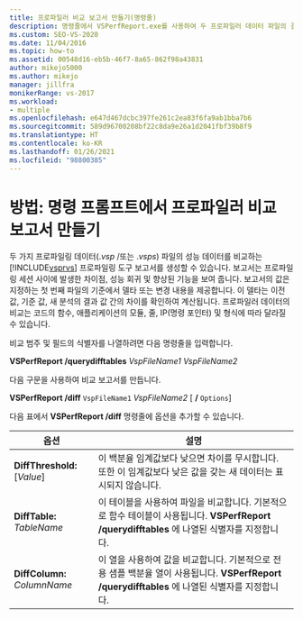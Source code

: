 ```yaml
---
title: 프로파일러 비교 보고서 만들기(명령줄)
description: 명령줄에서 VSPerfReport.exe를 사용하여 두 프로파일러 데이터 파일의 결과를 비교합니다. 비교는 프로파일링 세션 간 차이점을 보여 줍니다.
ms.custom: SEO-VS-2020
ms.date: 11/04/2016
ms.topic: how-to
ms.assetid: 00548d16-eb5b-46f7-8a65-862f98a43831
author: mikejo5000
ms.author: mikejo
manager: jillfra
monikerRange: vs-2017
ms.workload:
- multiple
ms.openlocfilehash: e647d467dcbc397fe261c2ea83f6fa9ab1bba7b6
ms.sourcegitcommit: 589d96700208bf22c8da9e26a1d2041fbf39b8f9
ms.translationtype: HT
ms.contentlocale: ko-KR
ms.lasthandoff: 01/26/2021
ms.locfileid: "98800385"
---
```

# <a name="how-to-create-a-profiler-comparison-report-from-a-command-prompt"></a>방법: 명령 프롬프트에서 프로파일러 비교 보고서 만들기
두 가지 프로파일링 데이터(.*vsp* /또는 .*vsps*) 파일의 성능 데이터를 비교하는 [!INCLUDE[vsprvs](../code-quality/includes/vsprvs_md.md)] 프로파일링 도구 보고서를 생성할 수 있습니다. 보고서는 프로파일링 세션 사이에 발생한 차이점, 성능 회귀 및 향상된 기능을 보여 줍니다. 보고서의 값은 지정하는 첫 번째 파일의 기준에서 델타 또는 변경 내용을 제공합니다. 이 델타는 이전 값, 기준 값, 새 분석의 결과 값 간의 차이를 확인하여 계산됩니다. 프로파일러 데이터의 비교는 코드의 함수, 애플리케이션의 모듈, 줄, IP(명령 포인터) 및 형식에 따라 달라질 수 있습니다.

 비교 범주 및 필드의 식별자를 나열하려면 다음 명령줄을 입력합니다.

 **VSPerfReport /querydifftables**  *VspFileName1* *VspFileName2*

 다음 구문을 사용하여 비교 보고서를 만듭니다.

 **VSPerfReport /diff**  `VspFileName1` *VspFileName2* [ **/** `Options`]

 다음 표에서 **VSPerfReport /diff** 명령줄에 옵션을 추가할 수 있습니다.

|옵션|설명|
|------------|-----------------|
|**DiffThreshold:** [*Value*]|이 백분율 임계값보다 낮으면 차이를 무시합니다. 또한 이 임계값보다 낮은 값을 갖는 새 데이터는 표시되지 않습니다.|
|**DiffTable:** *TableName*|이 테이블을 사용하여 파일을 비교합니다. 기본적으로 함수 테이블이 사용됩니다. **VSPerfReport /querydifftables** 에 나열된 식별자를 지정합니다.|
|**DiffColumn:** *ColumnName*|이 열을 사용하여 값을 비교합니다. 기본적으로 전용 샘플 백분율 열이 사용됩니다. **VSPerfReport /querydifftables** 에 나열된 식별자를 지정합니다.|
